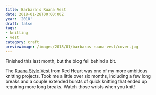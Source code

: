 ```yaml
---
title: Barbara's Ruana Vest
date: 2018-01-28T00:00:00Z
year: '2018'
draft: false
tags:
- knitting
- vest
category: craft
previewimage: /images/2018/01/barbaras-ruana-vest/cover.jpg
---
```

Finished this last month, but the blog fell behind a bit.
<!-- TEASER_END -->

The [Ruana Style Vest][] from Red Heart was one of my more ambitious knitting projects. Took me a little over
six months, including a few long breaks and a couple extended bursts of quick knitting that ended up requiring
more long breaks. Watch those wrists when you knit!

[Ruana Style Vest]: http://www.redheart.com/free-patterns/ruana-style-vest
